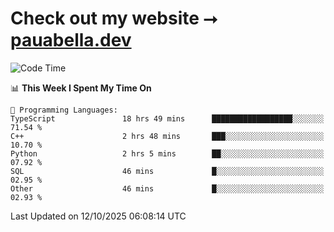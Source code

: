 # Check out my website ⭢ [pauabella.dev](https://pauabella.dev)

<!--START_SECTION:waka-->
![Code Time](http://img.shields.io/badge/Code%20Time-4%2C900%20hrs%2015%20mins-blue)

📊 **This Week I Spent My Time On** 

```text
💬 Programming Languages: 
TypeScript               18 hrs 49 mins      ██████████████████░░░░░░░   71.54 % 
C++                      2 hrs 48 mins       ███░░░░░░░░░░░░░░░░░░░░░░   10.70 % 
Python                   2 hrs 5 mins        ██░░░░░░░░░░░░░░░░░░░░░░░   07.92 % 
SQL                      46 mins             █░░░░░░░░░░░░░░░░░░░░░░░░   02.95 % 
Other                    46 mins             █░░░░░░░░░░░░░░░░░░░░░░░░   02.93 % 
```


 Last Updated on 12/10/2025 06:08:14 UTC
<!--END_SECTION:waka-->
